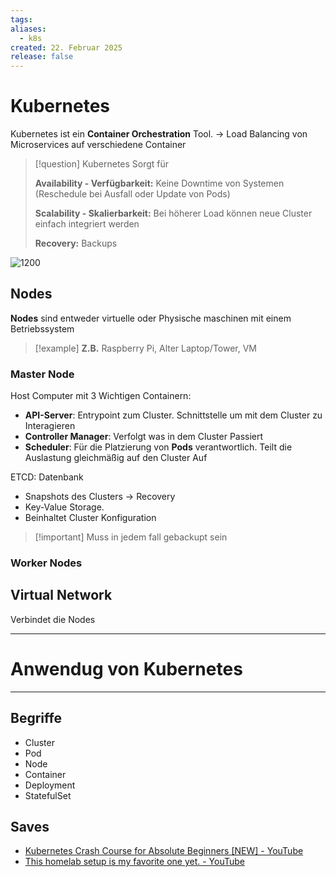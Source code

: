 ```yaml
---
tags: 
aliases:
  - k8s
created: 22. Februar 2025
release: false
---
```


# Kubernetes

Kubernetes ist ein **Container Orchestration** Tool. -> Load Balancing von Microservices auf verschiedene Container

> [!question] Kubernetes Sorgt für
> 
> **Availability - Verfügbarkeit:** Keine Downtime von Systemen (Reschedule bei Ausfall oder Update von Pods)
> 
> **Scalability - Skalierbarkeit:** Bei höherer Load können neue Cluster einfach integriert werden  
>
> **Recovery:** Backups

![1200](../../assets/Excalidraw/Kubernetes%202025-02-22%2017.23.56.excalidraw)


## Nodes 

**Nodes** sind entweder virtuelle oder Physische maschinen mit einem Betriebssystem

> [!example] **Z.B.** Raspberry Pi, Alter Laptop/Tower, VM 


### Master Node

Host Computer mit 3 Wichtigen Containern:
- **API-Server**: Entrypoint zum Cluster. Schnittstelle um mit dem Cluster zu Interagieren
- **Controller Manager**: Verfolgt was in dem Cluster Passiert
- **Scheduler**: Für die Platzierung von **Pods** verantwortlich. Teilt die Auslastung gleichmäßig auf den Cluster Auf

ETCD: Datenbank
- Snapshots des Clusters -> Recovery
- Key-Value Storage.
- Beinhaltet Cluster Konfiguration

> [!important] Muss in jedem fall gebackupt sein

### Worker Nodes

## Virtual Network

Verbindet die Nodes

---

# Anwendug von Kubernetes



---

## Begriffe

- Cluster
- Pod
- Node
- Container
- Deployment
- StatefulSet

## Saves

- [Kubernetes Crash Course for Absolute Beginners \[NEW\] - YouTube](https://www.youtube.com/watch?v=s_o8dwzRlu4)
- [This homelab setup is my favorite one yet. - YouTube](https://www.youtube.com/watch?v=2yplBzPCghA)

